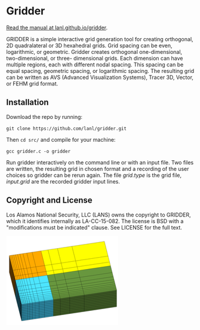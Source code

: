 # Gridder

[Read the manual at lanl.github.io/gridder](https://lanl.github.io/gridder/).

GRIDDER is a simple interactive grid generation tool for creating orthogonal, 2D quadralateral or 3D hexahedral grids. Grid spacing can be even, logarithmic, or geometric. Gridder creates orthogonal one-dimensional, two-dimensional, or three- dimensional grids. Each dimension can have multiple regions, each with different nodal spacing. This spacing can be equal spacing, geometric spacing, or logarithmic spacing. The resulting grid can be written as AVS (Advanced Visualization Systems), Tracer 3D, Vector, or FEHM grid format. 

## Installation

Download the repo by running:

    git clone https://github.com/lanl/gridder.git

Then `cd src/` and compile for your machine:

    gcc gridder.c -o gridder
    
Run gridder interactively on the command line or with an input file.
Two files are written, the resulting grid in chosen format and a 
recording of the user choices so gridder can be rerun again.
The file *grid.type* is the grid file, *input.grid* are the recorded gridder input lines.


## Copyright and License

Los Alamos National Security, LLC (LANS) owns the copyright to GRIDDER, which it identifies internally as LA-CC-15-082. The license is BSD with a "modifications must be indicated" clause. See LICENSE for the full text.

![alt tag](screenshots/gridder2_TN.PNG)
